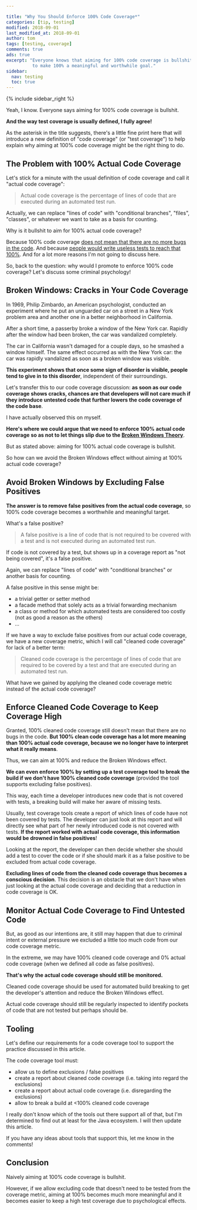 ```yaml
---

title: "Why You Should Enforce 100% Code Coverage*"
categories: [tip, testing]
modified: 2018-09-01
last_modified_at: 2018-09-01
author: tom
tags: [testing, coverage]
comments: true
ads: true
excerpt: "Everyone knows that aiming for 100% code coverage is bullshit. This article re-defines code coverage
          to make 100% a meaningful and worthwhile goal."
sidebar:
  nav: testing
  toc: true
---
```


{% include sidebar_right %}

Yeah, I know. Everyone says aiming for 100% code coverage is bullshit.

**And the way test coverage is usually defined, I fully agree!**

As the asterisk in the title suggests, there's a little fine print here that will
introduce a new definition of "code coverage" (or "test coverage") to help explain why 
aiming at 100% code coverage might be the right thing to do.  

## The Problem with 100% Actual Code Coverage

Let's stick for a minute with the usual definition of code coverage and call it 
"actual code coverage":

> Actual code coverage is the percentage of lines of code that are executed
> during an automated test run.

Actually, we can replace "lines of code" with "conditional branches", "files", "classes",
or whatever we want to take as a basis for counting.

Why is it bullshit to aim for 100% actual code coverage? 

Because 100% code coverage [does not mean that there are no more bugs in the code](https://jeroenmols.com/blog/2017/11/28/coveragproblem/#app-coverage).
And because [people would write useless tests to reach that 100%](https://martinfowler.com/bliki/TestCoverage.html).
And for a lot more reasons I'm not going to discuss here. 

So, back to the question: why would I promote to enforce 100% code coverage? 
Let's discuss some criminal psychology! 

## Broken Windows: Cracks in Your Code Coverage

In 1969, Philip Zimbardo, an American psychologist, conducted an experiment where he put an unguarded car
on a street in a New York problem area and another one in a better neighborhood in California.

After a short time, a passerby broke a window of the New York car. Rapidly after the window had been broken,
the car was vandalized completely. 

The car in California wasn't damaged for a couple days, so he smashed a window himself. The same effect occurred
as with the New York car: the car was rapidly vandalized as soon as a broken window was visible.

**This experiment shows that once some sign of disorder is visible, people tend to give in to this disorder**, independent
of their surroundings.

Let's transfer this to our code coverage discussion: **as soon as our code coverage shows cracks,
chances are that developers will not care much if they introduce untested code that further lowers
the code coverage of the code base**.

I have actually observed this on myself.

**Here's where we could argue that we need to enforce 100% actual code coverage so as not to let things slip
due to the [Broken Windows Theory](https://en.wikipedia.org/wiki/Broken_windows_theory)**.

But as stated above: aiming for 100% actual code coverage is bullshit.

So how can we avoid the Broken Windows effect without aiming at 100% actual code coverage?

## Avoid Broken Windows by Excluding False Positives

**The answer is to remove false positives from the actual code coverage**, so 100% code coverage becomes a worthwhile
and meaningful target.

What's a false positive?

> A false positive is a line of code that is not required to be covered with a test
> and is not executed during an automated test run.

If code is not covered by a test, but shows up in a coverage report as "not being covered", it's a false positive.

Again, we can replace "lines of code" with "conditional branches" or another basis for counting.

A false positive in this sense might be:

* a trivial getter or setter method 
* a facade method that solely acts as a trivial forwarding mechanism
* a class or method for which automated tests are considered too costly (not as good a reason as the others)  
* ...

If we have a way to exclude false positives from our actual code coverage, we have a new
coverage metric, which I will call "cleaned code coverage" for lack of a better term:

> Cleaned code coverage is the percentage of lines of code that are 
> required to be covered by a test and that are executed
> during an automated test run.

What have we gained by applying the cleaned code coverage metric instead of the actual code coverage?

## Enforce Cleaned Code Coverage to Keep Coverage High

Granted, 100% cleaned code coverage still doesn't mean that there are no bugs in the code. **But 100%
clean code coverage has a lot more meaning than 100% actual code coverage, because we no longer
have to interpret what it really means**.

Thus, we can aim at 100% and reduce the Broken Windows effect.

**We can even enforce 100% by setting up a test coverage tool to break the build if we don't have 100%
cleaned code coverage** (provided the tool supports excluding false positives).

This way, each time a developer introduces new code that is not covered with tests, a breaking
build will make her aware of missing tests. 

Usually, test coverage tools create a report of which lines of code have not been covered by tests.
The developer can just look at this report and will directly see what part of her newly
introduced code is not covered with tests. **If the report worked with actual code coverage, this information
would be drowned in false positives**!

Looking at the report, the developer can then decide whether she should add a test to cover the code or
if she should mark it as a false positive to be excluded from actual code coverage.

**Excluding lines of code from the cleaned code coverage thus becomes a conscious decision**. This decision is an obstacle that
we don't have when just looking at the actual code coverage and deciding that a reduction in code coverage is OK. 

## Monitor Actual Code Coverage to Find Untested Code

But, as good as our intentions are, it still may happen that due to criminal intent or external pressure we excluded a
little too much code from our code coverage metric. 

In the extreme, we may have 100% cleaned code coverage and 0% actual code coverage (when we defined all code as
false positives). 

**That's why the actual code coverage should still be monitored.**

Cleaned code coverage should be used for automated build breaking to get the developer's attention and reduce
the Broken Windows effect.

Actual code coverage should still be regularly inspected to identify pockets of code that are not tested but perhaps
should be. 

## Tooling

Let's define our requirements for a code coverage tool to support the practice discussed in this article.

The code coverage tool must:

* allow us to define exclusions / false positives 
* create a report about cleaned code coverage (i.e. taking into regard the exclusions)
* create a report about actual code coverage (i.e. disregarding the exclusions)
* allow to break a build at <100% cleaned code coverage

I really don't know which of the tools out there support all of that, but I'm determined to find out at least for the Java 
ecosystem. I will then update this article.

If you have any ideas about tools that support this, let me know in the comments!

## Conclusion

Naively aiming at 100% code coverage is bullshit. 

However, if we allow excluding code 
that doesn't need to be tested from the coverage metric, aiming at 100% becomes much more meaningful and it
becomes easier to keep a high test coverage due to psychological effects. 
